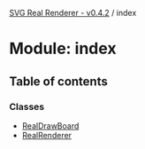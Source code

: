 [SVG Real Renderer - v0.4.2](../docs.md) / index

# Module: index

## Table of contents

### Classes

- [RealDrawBoard](../classes/index.realdrawboard.md)
- [RealRenderer](../classes/index.realrenderer.md)
